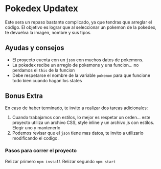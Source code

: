 # Pokedex Updatex

Este sera un repaso bastante complicado, ya que tendras que arreglar el código.
El objetivo es lograr que al seleccionar un pokemon de la pokedex, te devuelva la imagen, nombre y sus tipos.

## Ayudas y consejos
- El proyecto cuenta con un `json` con muchos datos de pokemons.
- La pokedex recibe un arreglo de pokemons y una funcion... no perdamos el `this` de la funcion
- Debe respetarse el nombre de la variable `pokemon` para que funcione todo bien cuando hagan los states


## Bonus Extra
En caso de haber terminado, te invito a realizar dos tareas adicionales:
1) Cuando trabajamos con estilos, lo mejor es respetar un orden... este proyecto utiliza un archivo CSS, style inline y un archivo js con estilos. Elegir uno y mantenerlo
2) Podemos revisar que el `json` tiene mas datos, te invito a utilizarlo modificando el codigo.

### Pasos para correr el proyecto

Relizar primero `npm install`
Relizar segundo `npm start`